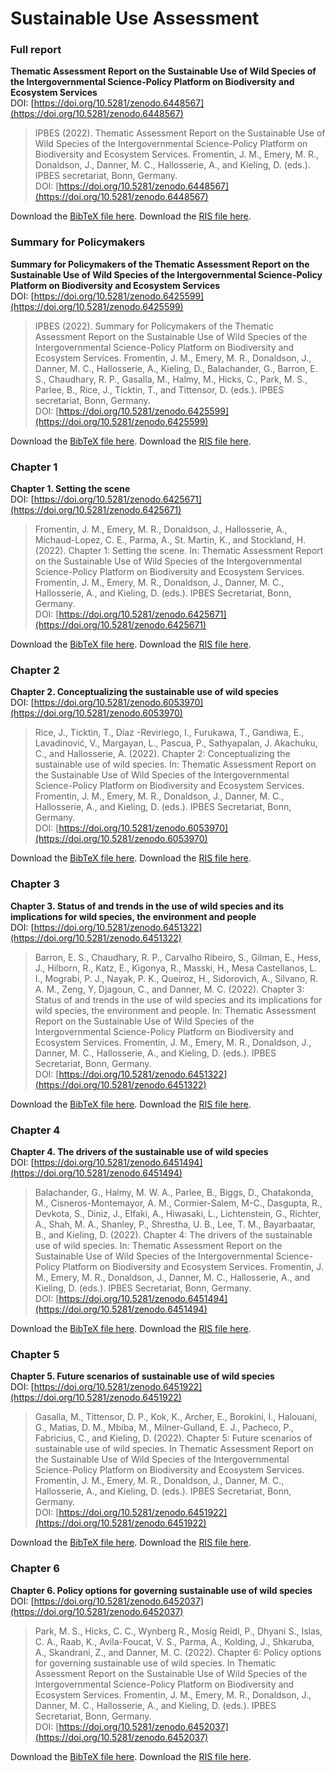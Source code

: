 # Sustainable Use Assessment

### Full report

**Thematic Assessment Report on the Sustainable Use of Wild Species of the Intergovernmental Science-Policy Platform on Biodiversity and Ecosystem Services**\
DOI: [https://doi.org/10.5281/zenodo.6448567](https://doi.org/10.5281/zenodo.6448567)

> IPBES (2022). Thematic Assessment Report on the Sustainable Use of Wild Species of the Intergovernmental Science-Policy Platform on Biodiversity and Ecosystem Services. Fromentin, J. M., Emery, M. R., Donaldson, J., Danner, M. C., Hallosserie, A., and Kieling, D. (eds.). IPBES secretariat, Bonn, Germany. \
> DOI: [https://doi.org/10.5281/zenodo.6448567](https://doi.org/10.5281/zenodo.6448567)

Download the [BibTeX file here](https://ipbesdata.github.io/Citations/Sustainable\_Use\_Assessment/Bib/Sustainable\_Use\_Assessment\_Full\_Report.bib). Download the [RIS file here](https://ipbesdata.github.io/Citations/Sustainable\_Use\_Assessment/Ris/Sustainable\_Use\_Assessment\_Full\_Report.ris).

### Summary for Policymakers

**Summary for Policymakers of the Thematic Assessment Report on the Sustainable Use of Wild Species of the Intergovernmental Science-Policy Platform on Biodiversity and Ecosystem Services**\
DOI: [https://doi.org/10.5281/zenodo.6425599](https://doi.org/10.5281/zenodo.6425599)

> IPBES (2022). Summary for Policymakers of the Thematic Assessment Report on the Sustainable Use of Wild Species of the Intergovernmental Science-Policy Platform on Biodiversity and Ecosystem Services. Fromentin, J. M., Emery, M. R., Donaldson, J., Danner, M. C., Hallosserie, A., Kieling, D., Balachander, G., Barron, E. S., Chaudhary, R. P., Gasalla, M., Halmy, M., Hicks, C., Park, M. S., Parlee, B., Rice, J., Ticktin, T., and Tittensor, D. (eds.). IPBES secretariat, Bonn, Germany. \
> DOI: [https://doi.org/10.5281/zenodo.6425599](https://doi.org/10.5281/zenodo.6425599)

Download the [BibTeX file here](https://ipbesdata.github.io/Citations/Sustainable\_Use\_Assessment/Bib/Sustainable\_Use\_Assessment\_SPM.bib). Download the [RIS file here](https://ipbesdata.github.io/Citations/Sustainable\_Use\_Assessment/Ris/Sustainable\_Use\_Assessment\_SPM.ris).

### Chapter 1

**Chapter 1. Setting the scene**\
DOI: [https://doi.org/10.5281/zenodo.6425671](https://doi.org/10.5281/zenodo.6425671)

> Fromentin, J. M., Emery, M. R., Donaldson, J., Hallosserie, A., Michaud-Lopez, C. E., Parma, A., St. Martin, K., and Stockland, H. (2022). Chapter 1: Setting the scene. In: Thematic Assessment Report on the Sustainable Use of Wild Species of the Intergovernmental Science-Policy Platform on Biodiversity and Ecosystem Services. Fromentin, J. M., Emery, M. R., Donaldson, J., Danner, M. C., Hallosserie, A., and Kieling, D. (eds.). IPBES Secretariat, Bonn, Germany. \
> DOI: [https://doi.org/10.5281/zenodo.6425671](https://doi.org/10.5281/zenodo.6425671)

Download the [BibTeX file here](https://ipbesdata.github.io/Citations/Sustainable\_Use\_Assessment/Bib/Sustainable\_Use\_Assessment\_Chapter1.bib). Download the [RIS file here](https://ipbesdata.github.io/Citations/Sustainable\_Use\_Assessment/Ris/Sustainable\_Use\_Assessment\_Chapter1.ris).

### Chapter 2

**Chapter 2. Conceptualizing the sustainable use of wild species**\
DOI: [https://doi.org/10.5281/zenodo.6053970](https://doi.org/10.5281/zenodo.6053970)

> Rice, J., Ticktin, T., Díaz -Reviriego, I., Furukawa, T., Gandiwa, E., Lavadinović, V., Margayan, L., Pascua, P., Sathyapalan, J. Akachuku, C., and Hallosserie, A. (2022). Chapter 2: Conceptualizing the sustainable use of wild species. In: Thematic Assessment Report on the Sustainable Use of Wild Species of the Intergovernmental Science-Policy Platform on Biodiversity and Ecosystem Services. Fromentin, J. M., Emery, M. R., Donaldson, J., Danner, M. C., Hallosserie, A., and Kieling, D. (eds.). IPBES Secretariat, Bonn, Germany. \
> DOI: [https://doi.org/10.5281/zenodo.6053970](https://doi.org/10.5281/zenodo.6053970)

Download the [BibTeX file here](https://ipbesdata.github.io/Citations/Sustainable\_Use\_Assessment/Bib/Sustainable\_Use\_Assessment\_Chapter2.bib). Download the [RIS file here](https://ipbesdata.github.io/Citations/Sustainable\_Use\_Assessment/Ris/Sustainable\_Use\_Assessment\_Chapter2.ris).

### Chapter 3

**Chapter 3. Status of and trends in the use of wild species and its implications for wild species, the environment and people**\
DOI: [https://doi.org/10.5281/zenodo.6451322](https://doi.org/10.5281/zenodo.6451322)

> Barron, E. S., Chaudhary, R. P., Carvalho Ribeiro, S., Gilman, E., Hess, J., Hilborn, R., Katz, E., Kigonya, R., Masski, H., Mesa Castellanos, L. I., Mograbi, P. J., Nayak, P. K., Queiroz, H., Sidorovich, A., Silvano, R. A. M., Zeng, Y, Djagoun, C., and Danner, M. C. (2022). Chapter 3: Status of and trends in the use of wild species and its implications for wild species, the environment and people. In: Thematic Assessment Report on the Sustainable Use of Wild Species of the Intergovernmental Science-Policy Platform on Biodiversity and Ecosystem Services. Fromentin, J. M., Emery, M. R., Donaldson, J., Danner, M. C., Hallosserie, A., and Kieling, D. (eds.). IPBES Secretariat, Bonn, Germany. \
> DOI: [https://doi.org/10.5281/zenodo.6451322](https://doi.org/10.5281/zenodo.6451322)

Download the [BibTeX file here](https://ipbesdata.github.io/Citations/Sustainable\_Use\_Assessment/Bib/Sustainable\_Use\_Assessment\_Chapter3.bib). Download the [RIS file here](https://ipbesdata.github.io/Citations/Sustainable\_Use\_Assessment/Ris/Sustainable\_Use\_Assessment\_Chapter3.ris).

### Chapter 4

**Chapter 4. The drivers of the sustainable use of wild species**\
DOI: [https://doi.org/10.5281/zenodo.6451494](https://doi.org/10.5281/zenodo.6451494)

> Balachander, G., Halmy, M. W. A., Parlee, B., Biggs, D., Chatakonda, M., Cisneros-Montemayor, A. M., Cormier-Salem, M-C., Dasgupta, R., Devkota, S., Diniz, J., Elfaki, A., Hiwasaki, L., Lichtenstein, G., Richter, A., Shah, M. A., Shanley, P., Shrestha, U. B., Lee, T. M., Bayarbaatar, B., and Kieling, D. (2022). Chapter 4: The drivers of the sustainable use of wild species. In: Thematic Assessment Report on the Sustainable Use of Wild Species of the Intergovernmental Science-Policy Platform on Biodiversity and Ecosystem Services. Fromentin, J. M., Emery, M. R., Donaldson, J., Danner, M. C., Hallosserie, A., and Kieling, D. (eds.). IPBES Secretariat, Bonn, Germany. \
> DOI: [https://doi.org/10.5281/zenodo.6451494](https://doi.org/10.5281/zenodo.6451494)

Download the [BibTeX file here](https://ipbesdata.github.io/Citations/Sustainable\_Use\_Assessment/Bib/Sustainable\_Use\_Assessment\_Chapter4.bib). Download the [RIS file here](https://ipbesdata.github.io/Citations/Sustainable\_Use\_Assessment/Ris/Sustainable\_Use\_Assessment\_Chapter4.ris).

### Chapter 5

**Chapter 5. Future scenarios of sustainable use of wild species**\
DOI: [https://doi.org/10.5281/zenodo.6451922](https://doi.org/10.5281/zenodo.6451922)

> Gasalla, M., Tittensor, D. P., Kok, K., Archer, E., Borokini, I., Halouani, G., Matias, D. M., Mbiba, M., Milner-Gulland, E. J., Pacheco, P., Fabricius, C., and Kieling, D. (2022). Chapter 5: Future scenarios of sustainable use of wild species. In Thematic Assessment Report on the Sustainable Use of Wild Species of the Intergovernmental Science-Policy Platform on Biodiversity and Ecosystem Services. Fromentin, J. M., Emery, M. R., Donaldson, J., Danner, M. C., Hallosserie, A., and Kieling, D. (eds.). IPBES Secretariat, Bonn, Germany. \
> DOI: [https://doi.org/10.5281/zenodo.6451922](https://doi.org/10.5281/zenodo.6451922)

Download the [BibTeX file here](https://ipbesdata.github.io/Citations/Sustainable\_Use\_Assessment/Bib/Sustainable\_Use\_Assessment\_Chapter5.bib). Download the [RIS file here](https://ipbesdata.github.io/Citations/Sustainable\_Use\_Assessment/Ris/Sustainable\_Use\_Assessment\_Chapter5.ris).

### Chapter 6

**Chapter 6. Policy options for governing sustainable use of wild species**\
DOI: [https://doi.org/10.5281/zenodo.6452037](https://doi.org/10.5281/zenodo.6452037)

> Park, M. S., Hicks, C. C., Wynberg R., Mosig Reidl, P., Dhyani S., Islas, C. A., Raab, K., Avila-Foucat, V. S., Parma, A., Kolding, J., Shkaruba, A., Skandrani, Z., and Danner, M. C. (2022). Chapter 6: Policy options for governing sustainable use of wild species. In Thematic Assessment Report on the Sustainable Use of Wild Species of the Intergovernmental Science-Policy Platform on Biodiversity and Ecosystem Services. Fromentin, J. M., Emery, M. R., Donaldson, J., Danner, M. C., Hallosserie, A., and Kieling, D. (eds.). IPBES Secretariat, Bonn, Germany. \
> DOI: [https://doi.org/10.5281/zenodo.6452037](https://doi.org/10.5281/zenodo.6452037)

Download the [BibTeX file here](https://ipbesdata.github.io/Citations/Sustainable\_Use\_Assessment/Bib/Sustainable\_Use\_Assessment\_Chapter6.bib). Download the [RIS file here](https://ipbesdata.github.io/Citations/Sustainable\_Use\_Assessment/Ris/Sustainable\_Use\_Assessment\_Chapter6.ris).
